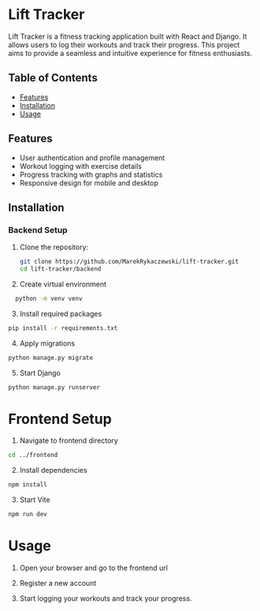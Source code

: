 # Lift Tracker

Lift Tracker is a fitness tracking application built with React and Django. It allows users to log their workouts and track their progress. This project aims to provide a seamless and intuitive experience for fitness enthusiasts.

## Table of Contents

- [Features](#features)
- [Installation](#installation)
- [Usage](#usage)

## Features

- User authentication and profile management
- Workout logging with exercise details
- Progress tracking with graphs and statistics
- Responsive design for mobile and desktop

## Installation

### Backend Setup

1. Clone the repository:

   ```bash
   git clone https://github.com/MarekRykaczewski/lift-tracker.git
   cd lift-tracker/backend
   ```

2. Create virtual environment

```bash
  python -m venv venv
```

3. Install required packages

```bash
pip install -r requirements.txt
```

4. Apply migrations

```bash
python manage.py migrate
```

5. Start Django

```bash
python manage.py runserver
```

# Frontend Setup

1. Navigate to frontend directory

```bash
cd ../frontend
```

2. Install dependencies

```bash
npm install
```

3. Start Vite

```bash
npm run dev
```

# Usage

1. Open your browser and go to the frontend url

2. Register a new account

3. Start logging your workouts and track your progress.
